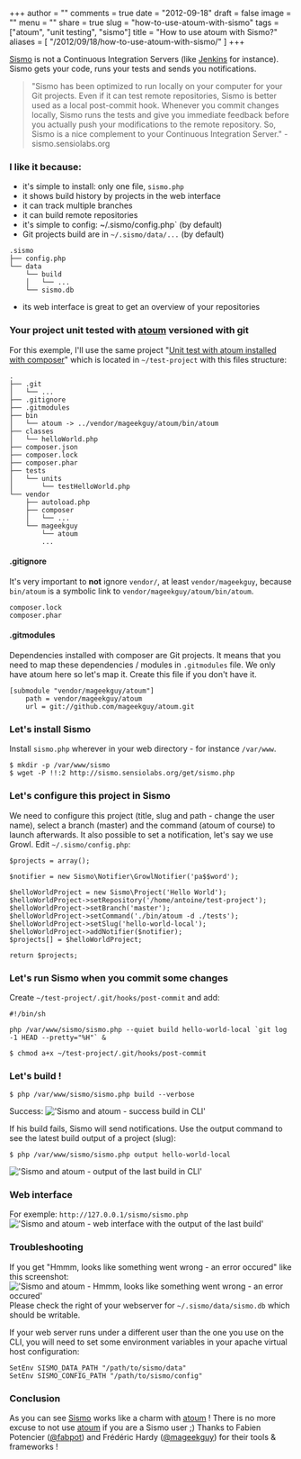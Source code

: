 +++
author = ""
comments = true
date = "2012-09-18"
draft = false
image = ""
menu = ""
share = true
slug = "how-to-use-atoum-with-sismo"
tags = ["atoum", "unit testing", "sismo"]
title = "How to use atoum with Sismo?"
aliases = [
    "/2012/09/18/how-to-use-atoum-with-sismo/"
]
+++

[Sismo](http://sismo.sensiolabs.org/) is not a Continuous Integration Servers (like [Jenkins](http://jenkins-ci.org/) for instance). Sismo gets your code, runs your tests and sends you notifications. <!--more-->

> "Sismo has been optimized to run locally on your computer for your Git projects. Even if it can test remote repositories, Sismo is better used as a local post-commit hook. Whenever you commit changes locally, Sismo runs the tests and give you immediate feedback before you actually push your modifications to the remote repository. So, Sismo is a nice complement to your Continuous Integration Server." - sismo.sensiolabs.org

### I like it because:
* it's simple to install: only one file, `sismo.php`
* it shows build history by projects in the web interface
* it can track multiple branches
* it can build remote repositories
* it's simple to config: ~/.sismo/config.php` (by default)
* Git projects build are in `~/.sismo/data/...` (by default)

<pre><code language="bash">.sismo
├── config.php
└── data
    └── build
    │   └── ...
    └── sismo.db
</code></pre>

* its web interface is great to get an overview of your repositories

### Your project unit tested with [atoum](https://github.com/mageekguy/atoum) versioned with git
For this exemple, I'll use the same project "[Unit test with atoum installed with composer](/2012/05/18/php-unit-testing-atoum-composer/)" which is located in `~/test-project` with this files structure:

<pre><code language="bash">.
├── .git
│   └── ...
├── .gitignore
├── .gitmodules
├── bin
│   └── atoum -> ../vendor/mageekguy/atoum/bin/atoum
├── classes
│   └── helloWorld.php
├── composer.json
├── composer.lock
├── composer.phar
├── tests
│   └── units
│       └── testHelloWorld.php
└── vendor
    ├── autoload.php
    ├── composer
    │   └── ...
    └── mageekguy
        └── atoum
        ...
</code></pre>

#### .gitignore
It's very important to **not** ignore `vendor/`, at least `vendor/mageekguy`, because `bin/atoum` is a symbolic link to `vendor/mageekguy/atoum/bin/atoum`.

<pre><code language="vim">composer.lock
composer.phar
</code></pre>

#### .gitmodules
Dependencies installed with composer are Git projects. It means that you need to map these dependencies / modules in `.gitmodules` file. We only have atoum here so let's map it. Create this file if you don't have it.

<pre><code language="vim">[submodule "vendor/mageekguy/atoum"]
    path = vendor/mageekguy/atoum
    url = git://github.com/mageekguy/atoum.git
</code></pre>

### Let's install Sismo
Install `sismo.php` wherever in your web directory - for instance `/var/www`.

<pre><code language="vim">$ mkdir -p /var/www/sismo
$ wget -P !!:2 http://sismo.sensiolabs.org/get/sismo.php
</code></pre>

### Let's configure this project in Sismo
We need to configure this project (title, slug and path - change the user name), select a branch (master) and the command (atoum of course) to launch afterwards. It also possible to set a notification, let's say we use Growl. Edit `~/.sismo/config.php`:

<pre><code class="language-php">$projects = array();

$notifier = new Sismo\Notifier\GrowlNotifier('pa$$word');

$helloWorldProject = new Sismo\Project('Hello World');
$helloWorldProject->setRepository('/home/antoine/test-project');
$helloWorldProject->setBranch('master');
$helloWorldProject->setCommand('./bin/atoum -d ./tests');
$helloWorldProject->setSlug('hello-world-local');
$helloWorldProject->addNotifier($notifier);
$projects[] = $helloWorldProject;

return $projects;
</code></pre>

### Let's run Sismo when you commit some changes
Create `~/test-project/.git/hooks/post-commit` and add:

<pre><code language="vim">#!/bin/sh

php /var/www/sismo/sismo.php --quiet build hello-world-local `git log -1 HEAD --pretty="%H"` &
</code></pre>

<pre><code language="bash">$ chmod a+x ~/test-project/.git/hooks/post-commit
</code></pre>

### Let's build !

<pre><code language="bash">$ php /var/www/sismo/sismo.php build --verbose
</code></pre>

Success:
!['Sismo and atoum - success build in CLI'](http://i.imgur.com/ATlrz.png)

If his build fails, Sismo will send notifications. Use the output command to see the latest build output of a project (slug):

<pre><code language="bash">$ php /var/www/sismo/sismo.php output hello-world-local
</code></pre>

!['Sismo and atoum - output of the last build in CLI'](http://i.imgur.com/ZBnEx.png)

### Web interface
For exemple: `http://127.0.0.1/sismo/sismo.php`
!['Sismo and atoum - web interface with the output of the last build'](http://i.imgur.com/1ki0Y.png)

### Troubleshooting
If you get "Hmmm, looks like something went wrong - an error occured" like this screenshot:
!['Sismo and atoum - Hmmm, looks like something went wrong - an error occured'](http://i.imgur.com/PTLwt.png)
Please check the right of your webserver for `~/.sismo/data/sismo.db` which should be writable.

If your web server runs under a different user than the one you use on the CLI, you will need to set some environment variables in your apache virtual host configuration:

<pre><code language="apache">SetEnv SISMO_DATA_PATH "/path/to/sismo/data"
SetEnv SISMO_CONFIG_PATH "/path/to/sismo/config"
</code></pre>

### Conclusion
As you can see [Sismo](https://github.com/fabpot/Sismo) works like a charm with [atoum](https://github.com/mageekguy/atoum) ! There is no more excuse to not use [atoum](https://github.com/mageekguy/atoum/wiki/Ressources-et-tutoriaux) if you are a Sismo user ;) Thanks to Fabien Potencier ([@fabpot](https://twitter.com/fabpot)) and Frédéric Hardy ([@mageekguy](https://twitter.com/mageekguy)) for their tools & frameworks !
